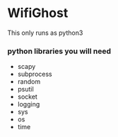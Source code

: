# WifiGhost


This only runs as python3

### python libraries you will need
 - scapy
 - subprocess
 - random
 - psutil
 - socket
 - logging
 - sys
 - os
 - time
